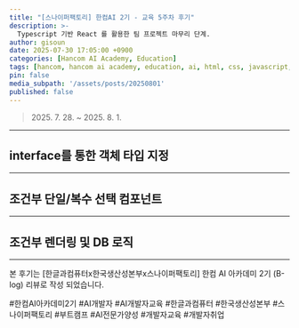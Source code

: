 ```yaml
---
title: "[스나이퍼팩토리] 한컴AI 2기 - 교육 5주차 후기"
description: >-
  Typescript 기반 React 를 활용한 팀 프로젝트 마무리 단계.
author: gisoun
date: 2025-07-30 17:05:00 +0900
categories: [Hancom AI Academy, Education]
tags: [hancom, hancom ai academy, education, ai, html, css, javascript, js]
pin: false
media_subpath: '/assets/posts/20250801'
published: false
---
```


> 2025\. 7\. 28\. ~ 2025\. 8\. 1\.

---

## interface를 통한 객체 타입 지정

---

## 조건부 단일/복수 선택 컴포넌트

---

## 조건부 렌더링 및 DB 로직

---

본 후기는 [한글과컴퓨터x한국생산성본부x스나이퍼팩토리] 한컴 AI 아카데미 2기 (B-log) 리뷰로 작성 되었습니다.

#한컴AI아카데미2기 #AI개발자 #AI개발자교육 #한글과컴퓨터 #한국생산성본부 #스나이퍼팩토리 #부트캠프 #AI전문가양성 #개발자교육 #개발자취업

